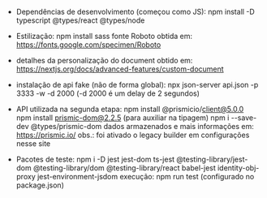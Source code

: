  - Dependências de desenvolvimento (começou como JS):
npm install -D typescript @types/react @types/node
 
 - Estilização:
npm install sass
fonte Roboto obtida em:
https://fonts.google.com/specimen/Roboto

 - detalhes da personalização do document obtido em:
https://nextjs.org/docs/advanced-features/custom-document

 - instalação de api fake (não de forma global):
 npx json-server api.json -p 3333 -w -d 2000 (-d 2000 é um delay de 2 segundos)

 - API utilizada na segunda etapa:
npm install @prismicio/client@5.0.0
npm install prismic-dom@2.2.5 (para auxiliar na tipagem)
npm i --save-dev @types/prismic-dom
dados armazenados e mais informações em:
https://prismic.io/
obs.: foi ativado o legacy builder em configurações nesse site

 - Pacotes de teste:
npm i -D jest jest-dom ts-jest @testing-library/jest-dom @testing-library/dom @testing-library/react babel-jest identity-obj-proxy jest-environment-jsdom
execução:
npm run test (configurado no package.json)